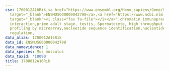 ```yaml
---
csv: 1700012A16Rik,<a href="https://www.ensembl.org/Homo_sapiens/Gene/Summary?db=core;g=ENSMUSG00000042708"
  target="_blank">ENSMUSG00000042708</a>,<a href="https://www.ncbi.nlm.nih.gov/pubmed/23834426"
  target="_blank"><i class="fas fa-file"></i></a>",chromatin immunoprecipitation assay,direct
  interaction,prime adult stage, testis, Spermatocyte, high throughput transcription
  profiling by microarray,nucleotide sequence identification,nucleotide sequence identification,transcriptional
  regulation,
data_alias: 1700012A16Rik
data_id: ENSMUSG00000042708
data_numevidence: 1
data_species: Mus musculus
data_taxid: '10090'
title: 1700012A16Rik
---
```

